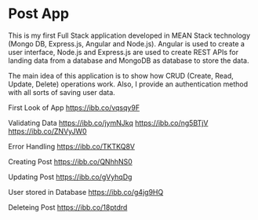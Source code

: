 # Post App 

This is my first Full Stack application developed in MEAN Stack technology (Mongo DB, Express.јs, Angular and Node.јs).
Angular is used to create a user interface,
Node.js and Express.js are used to create REST APIs for landing data from a database
and MongoDB as database to store the data.

The main idea of this application is to show how CRUD (Create, Read, Update, Delete) operations work. Also, I provide an authentication method with all sorts of saving user data.




First Look of App
https://ibb.co/vqsqy9F

Validating Data
https://ibb.co/jymNJkq
https://ibb.co/ng5BTjV
https://ibb.co/ZNVyJW0

Error Handling
https://ibb.co/TKTKQ8V

Creating Post
https://ibb.co/QNhhNS0

Updating Post
https://ibb.co/gVyhqDg

User stored in Database
https://ibb.co/g4jg9HQ

Deleteing Post
https://ibb.co/18ptdrd

